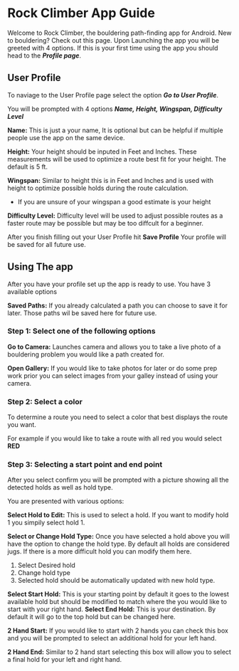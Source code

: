 # Rock Climber App Guide
Welcome to Rock Climber, the bouldering path-finding app for Android. New to bouldering? Check out this page.
Upon Launching the app you will be greeted with 4 options. 
If this is your first time using the app you should head to the ***Profile page***.
## User Profile
To naviage to the User Profile page select the option ***Go to User Profile***.

You will be prompted with 4 options ***Name, Height, Wingspan, Difficulty Level***

**Name:** This is just a your name, It is optional but can be helpful if multiple people use the app on the same device.

**Height:** Your height should be inputed in Feet and Inches. These measurements will be used to optimize a route best fit for your height. The default is 5 ft.

**Wingspan:** Similar to height this is in Feet and Inches and is used with height to optimize possible holds during the route calculation. 
- If you are unsure of your wingspan a good estimate is your height

**Difficulty Level:** Difficulty level will be used to adjust possible routes as a faster route may be possible but may be too diffcult for a beginner. 

After you finish filling out your User Profile hit **Save Profile** Your profile will be saved for all future use.

## Using The app
After you have your profile set up the app is ready to use. You have 3 available options

**Saved Paths:** If you already calculated a path you can choose to save it for later. Those paths wil be saved here for future use. 
### Step 1: Select one of the following options
**Go to Camera:** Launches camera and allows you to take a live photo of a bouldering problem you would like a path created for.

**Open Gallery:** If you would like to take photos for later or do some prep work prior you can select images from your galley instead of using your camera.

### Step 2: Select a color
To determine a route you need to select a color that best displays the route you want.

For example if you would like to take a route with all red you would select **RED**

### Step 3: Selecting a start point and end point
After you select confirm you will be prompted with a picture showing all the detected holds as well as hold type.

You are presented with various options:

**Select Hold to Edit:** This is used to select a hold. If you want to modify hold 1 you simpily select hold 1.

**Select or Change Hold Type:** Once you have selected a hold above you will have the option to change the hold type. By default all holds are considered jugs. If there is a more difficult hold you can modify them here.
1. Select Desired hold 
2. Change hold type
3. Selected hold should be automatically updated with new hold type.

**Select Start Hold:** This is your starting point by default it goes to the lowest available hold but should be modified to match where the you would like to start with your right hand.
**Select End Hold:** This is your destination. By default it will go to the top hold but can be changed here.

**2 Hand Start:** If you would like to start with 2 hands you can check this box and you will be prompted to select an additional hold for your left hand. 

**2 Hand End:** Similar to 2 hand start selecting this box will allow you to select a final hold for your left and right hand. 
